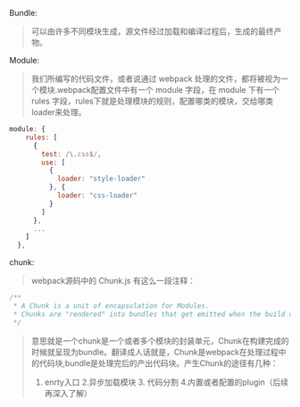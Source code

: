 Bundle:
> 可以由许多不同模块生成，源文件经过加载和编译过程后，生成的最终产物。

Module:
> 我们所编写的代码文件，或者说通过 webpack 处理的文件，都将被视为一个模块.webpack配置文件中有一个 module 字段，在 module 下有一个  rules 字段，rules下就是处理模块的规则，配置哪类的模块，交给哪类loader来处理。
```javascript
module: {
    rules: [
      {
        test: /\.css$/,
        use: [
          {
            loader: "style-loader"
          }, {
            loader: "css-loader"
          }
        ]
      },
      ...
    ]
  },
```

chunk:
> webpack源码中的 Chunk.js 有这么一段注释：
```javascript
/**
 * A Chunk is a unit of encapsulation for Modules.
 * Chunks are "rendered" into bundles that get emitted when the build completes.
 */
```
> 意思就是一个chunk是一个或者多个模块的封装单元，Chunk在构建完成的时候就呈现为bundle。翻译成人话就是，Chunk是webpack在处理过程中的代码块,bundle是处理完后的产出代码块。产生Chunk的途径有几种：
> 1. enrty入口 2.异步加载模块 3. 代码分割 4.内置或者配置的plugin（后续再深入了解）